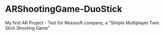 # ARShootingGame-DuoStick
My first AR Project - Test for Nexasoft company, a "Simple Multiplayer Twin Stick Shooting Game"
